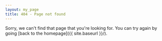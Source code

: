 ```yaml
---
layout: my_page
title: 404 - Page not found
---
```


Sorry, we can't find that page that you're looking for. You can try again by going [back to the homepage]({{ site.baseurl }}/).
